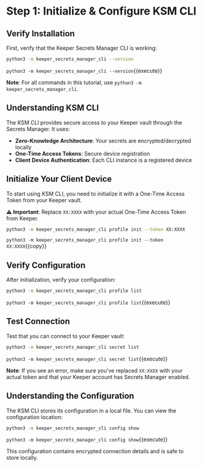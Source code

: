 # Step 1: Initialize & Configure KSM CLI

## Verify Installation

First, verify that the Keeper Secrets Manager CLI is working:

```bash
python3 -m keeper_secrets_manager_cli --version
```
`python3 -m keeper_secrets_manager_cli --version`{{execute}}

**Note**: For all commands in this tutorial, use `python3 -m keeper_secrets_manager_cli`.

## Understanding KSM CLI

The KSM CLI provides secure access to your Keeper vault through the Secrets Manager. It uses:

- **Zero-Knowledge Architecture**: Your secrets are encrypted/decrypted locally
- **One-Time Access Tokens**: Secure device registration
- **Client Device Authentication**: Each CLI instance is a registered device

## Initialize Your Client Device

To start using KSM CLI, you need to initialize it with a One-Time Access Token from your Keeper vault.

**⚠️ Important**: Replace `XX:XXXX` with your actual One-Time Access Token from Keeper.

```bash
python3 -m keeper_secrets_manager_cli profile init --token XX:XXXX
```
`python3 -m keeper_secrets_manager_cli profile init --token XX:XXXX`{{copy}}

## Verify Configuration

After initialization, verify your configuration:

```bash
python3 -m keeper_secrets_manager_cli profile list
```
`python3 -m keeper_secrets_manager_cli profile list`{{execute}}

## Test Connection

Test that you can connect to your Keeper vault:

```bash
python3 -m keeper_secrets_manager_cli secret list
```
`python3 -m keeper_secrets_manager_cli secret list`{{execute}}

**Note**: If you see an error, make sure you've replaced `XX:XXXX` with your actual token and that your Keeper account has Secrets Manager enabled.

## Understanding the Configuration

The KSM CLI stores its configuration in a local file. You can view the configuration location:

```bash
python3 -m keeper_secrets_manager_cli config show
```
`python3 -m keeper_secrets_manager_cli config show`{{execute}}

This configuration contains encrypted connection details and is safe to store locally.
